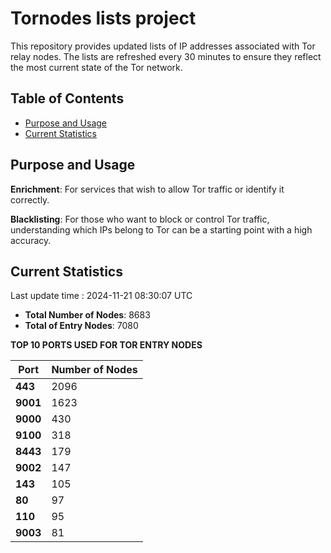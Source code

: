 # Tornodes lists project

This repository provides updated lists of IP addresses associated with Tor relay nodes. The lists are refreshed every 30 minutes to ensure they reflect the most current state of the Tor network.

## Table of Contents

- [Purpose and Usage](#purpose-and-usage)
- [Current Statistics](#current-statistics)


## Purpose and Usage

**Enrichment**: For services that wish to allow Tor traffic or identify it correctly.

**Blacklisting**: For those who want to block or control Tor traffic, understanding which IPs belong to Tor can be a starting point with a high accuracy.

## Current Statistics

Last update time : 2024-11-21 08:30:07 UTC

- **Total Number of Nodes**: 8683
- **Total of Entry Nodes**: 7080

**TOP 10 PORTS USED FOR TOR ENTRY NODES**

| **Port** | **Number of Nodes** |
|------|-----------------|
| **443**   | 2096  |
| **9001**   | 1623  |
| **9000**   | 430  |
| **9100**   | 318  |
| **8443**   | 179  |
| **9002**   | 147  |
| **143**   | 105  |
| **80**   | 97  |
| **110**   | 95  |
| **9003**   | 81  |

